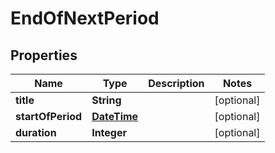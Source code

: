
# EndOfNextPeriod

## Properties
Name | Type | Description | Notes
------------ | ------------- | ------------- | -------------
**title** | **String** |  |  [optional]
**startOfPeriod** | [**DateTime**](DateTime.md) |  |  [optional]
**duration** | **Integer** |  |  [optional]



